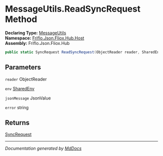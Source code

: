 ﻿<!--  
  <auto-generated>   
    The contents of this file were generated by a tool.  
    Changes to this file may be list if the file is regenerated  
  </auto-generated>   
-->

# MessageUtils.ReadSyncRequest Method

**Declaring Type:** [MessageUtils](../index.md)  
**Namespace:** [Friflo.Json.Fliox.Hub.Host](../../index.md)  
**Assembly:** Friflo.Json.Fliox.Hub

```csharp
public static SyncRequest ReadSyncRequest(ObjectReader reader, SharedEnv env, in JsonValue jsonMessage, out string error);
```

## Parameters

`reader`  ObjectReader

`env`  [SharedEnv](../../SharedEnv/index.md)

`jsonMessage`  JsonValue

`error`  string

## Returns

[SyncRequest](../../../Protocol/SyncRequest/index.md)

___

*Documentation generated by [MdDocs](https://github.com/ap0llo/mddocs)*
